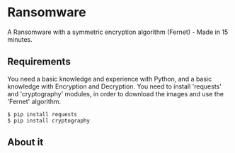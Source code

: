 # Ransomware
A Ransomware with a symmetric encryption algorithm (Fernet) - Made in 15 minutes.

## Requirements

You need a basic knowledge and experience with Python, and a basic knowledge with Encryption and Decryption.
You need to install 'requests' and 'cryptography' modules, in order to download the images and use the 'Fernet' algorithm.

```
$ pip install requests
$ pip install cryptography
```

## About it
